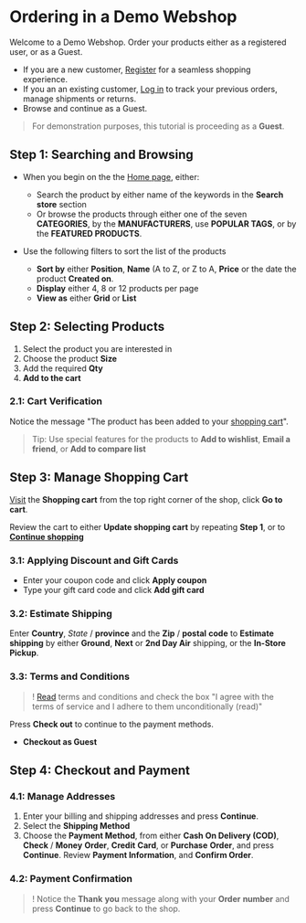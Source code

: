 # Ordering in a Demo Webshop

Welcome to a Demo Webshop. Order your products either as a registered user, or as a Guest. 

- If you are a new customer, [Register](http://demowebshop.tricentis.com/register) for a seamless shopping experience.
- If you an an existing customer, [Log in](http://demowebshop.tricentis.com/login) to track your previous orders, manage shipments or returns.
- Browse and continue as a Guest.

> For demonstration purposes, this tutorial is proceeding as a **Guest**.

## Step 1: Searching and Browsing

- When you begin on the the [Home page](http://demowebshop.tricentis.com/), either:
    - Search the product by either name of the keywords in the **Search store** section
    - Or browse the products through either one of the seven **CATEGORIES**, by the **MANUFACTURERS**, use **POPULAR TAGS**, or by the **FEATURED PRODUCTS**.

- Use the following filters to sort the list of the products
    - **Sort by** either **Position**, **Name** (A to Z, or Z to A, **Price** or the date the product **Created on**.
    - **Display** either 4, 8 or 12 products per page
    - **View as** either **Grid** or **List**

## Step 2: Selecting Products

1. Select the product you are interested in
2. Choose the product **Size**
3. Add the required **Qty**
4. **Add to the cart** 

### 2.1: Cart Verification

Notice the message "The product has been added to your [shopping cart](http://demowebshop.tricentis.com/cart)".

> Tip: Use special features for the products to **Add to wishlist**, **Email a friend**, or **Add to compare list**

## Step 3: Manage Shopping Cart

[Visit](http://demowebshop.tricentis.com/cart) the **Shopping cart** from the top right corner of the shop, click **Go to cart**.

Review the cart to either **Update shopping cart** by repeating **Step 1**, or to [**Continue shopping**](http://demowebshop.tricentis.com/apparel-shoes)

### 3.1: Applying Discount and Gift Cards
- Enter your coupon code and click **Apply coupon**
- Type your gift card code and click **Add gift card**

### 3.2: Estimate Shipping

Enter **Country**, *State* / **province** and the **Zip** / **postal** **code** to **Estimate shipping** by either **Ground**, **Next** or **2nd Day Air** shipping, or the **In-Store Pickup**.

### 3.3: Terms and Conditions

> ! [Read](http://demowebshop.tricentis.com/t-popup/conditionsofuse) terms and conditions and check the box "I agree with the terms of service and I adhere to them unconditionally (read)"

Press **Check out** to continue to the payment methods.
- **Checkout as Guest**

## Step 4: Checkout and Payment

### 4.1: Manage Addresses

1. Enter your billing and shipping addresses and press **Continue**.
2. Select the **Shipping Method**
3. Choose the **Payment Method**, from either **Cash On Delivery (COD)**, **Check** / **Money** **Order**, **Credit** **Card**, or **Purchase** **Order**, and press **Continue**.
Review **Payment Information**, and **Confirm Order**.

### 4.2: Payment Confirmation

> ! Notice the **Thank** **you** message along with your **Order** **number** and press **Continue** to go back to the shop.
